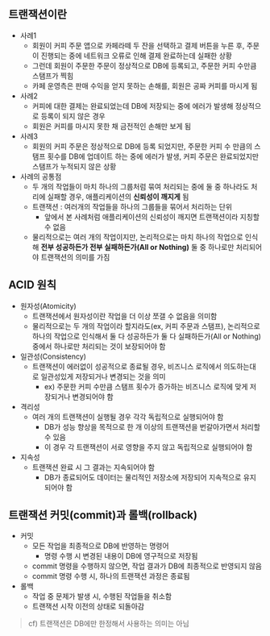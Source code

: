 ## 트랜잭션이란
- 사례1
  - 회원이 커피 주문 앱으로 카페라떼 두 잔을 선택하고 결제 버튼을 누른 후, 주문이 진행되는 중에 네트워크 오류로 인해 결제 완료하는데 실패한 상황
  - 그런데 회원이 주문한 주문이 정상적으로 DB에 등록되고, 주문한 커피 수만큼 스탬프가 찍힘
  - 카페 운영측은 판매 수익을 얻지 못하는 손해를, 회원은 공짜 커피를 마시게 됨
- 사례2
  - 커피에 대한 결제는 완료되었는데 DB에 저장되는 중에 에러가 발생해 정상적으로 등록이 되지 않은 경우
  - 회원은 커피를 마시지 못한 채 금전적인 손해만 보게 됨
- 사례3 
  - 회원의 커피 주문은 정상적으로 DB에 등록 되었지만, 주문한 커피 수 만큼의 스탬프 횟수를 DB에 업데이트 하는 중에 에러가 발생, 커피 주문은 완료되었지만 스탬프가 누적되지 않은 상황
- 사례의 공통점
  - 두 개의 작업들이 마치 하나의 그룹처럼 묶여 처리되는 중에 둘 중 하나라도 처리에 실패할 경우, 애플리케이션의 **신뢰성이 깨지게** 됨
  - 트랜잭션 : 여러개의 작업들을 하나의 그룹들을 묶어서 처리하는 단위
    - 앞에서 본 사례처럼 애플리케이션의 신뢰성이 깨지면 트랜잭션이라 지칭할 수 없음
  - 물리적으로는 여러 개의 작업이지만, 논리적으로는 마치 하나의 작업으로 인식해 **전부 성공하든가 전부 실패하든가(All or Nothing)** 둘 중 하나로만 처리되어야 트랜잭션의 의미를 가짐

## ACID 원칙
- 원자성(Atomicity)
  - 트랜잭션에서 원자성이란 작업을 더 이상 쪼갤 수 없음을 의미함
  - 물리적으로는 두 개의 작업이라 할지라도(ex, 커피 주문과 스탬프), 논리적으로 하나의 작업으로 인식해서 둘 다 성공하든가 둘 다 실패하든가(All or Nothing) 중에서 하나로만 처리되는 것이 보장되어야 함
- 일관성(Consistency)
  - 트랜잭션이 에러없이 성공적으로 종료될 경우, 비즈니스 로직에서 의도하는대로 일관성있게 저장되거나 변경되는 것을 의미
    - ex) 주문한 커피 수만큼 스탬프 횟수가 증가하는 비즈니스 로직에 맞게 저장되거나 변경되어야 함
- 격리성
  - 여러 개의 트랜잭션이 실행될 경우 각각 독립적으로 실행되어야 함
    - DB가 성능 향상을 목적으로 한 개 이상의 트랜잭션을 번갈아가면서 처리할 수 있음
    - 이 경우 각 트랜잭션이 서로 영향을 주지 않고 독립적으로 실행되어야 함
- 지속성
  - 트랜잭션 완료 시 그 결과는 지속되어야 함
    - DB가 종료되어도 데이터는 물리적인 저장소에 저장되어 지속적으로 유지되어야 함
## 트랜잭션 커밋(commit)과 롤백(rollback)
- 커밋
  - 모든 작업을 최종적으로 DB에 반영하는 명령어
    - 명령 수행 시 변경된 내용이 DB에 영구적으로 저장됨
  - commit 명령을 수행하지 않으면, 작업 결과가 DB에 최종적으로 반영되지 않음
  - commit 명령 수행 시, 하나의 트랜잭션 과정은 종료됨
- 롤백
  - 작업 중 문제가 발생 시, 수행된 작업들을 취소함
  - 트랜잭션 시작 이전의 상태로 되돌아감

> cf) 트랜잭션은 DB에만 한정해서 사용하는 의미는 아님

